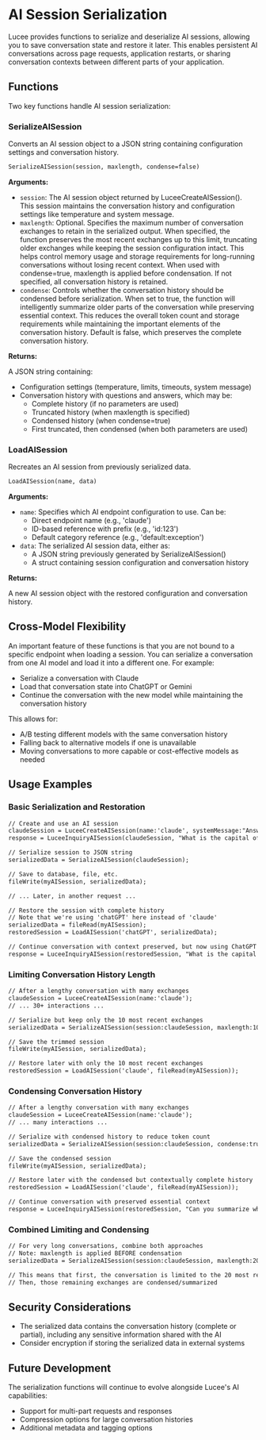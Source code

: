 <!--
{
  "title": "AI Session Serialization",
  "id": "ai-session-serialization",
  "categories": ["ai"],
  "since": "6.0",
  "description": "Documentation for serializing and deserializing AI sessions in Lucee",
  "keywords": [
    "AI",
    "LLM",
    "Serialization",
    "Session",
    "Persistence"
  ]
}
-->

# AI Session Serialization

Lucee provides functions to serialize and deserialize AI sessions, allowing you to save conversation state and restore it later. This enables persistent AI conversations across page requests, application restarts, or sharing conversation contexts between different parts of your application.

## Functions

Two key functions handle AI session serialization:

### SerializeAISession

Converts an AI session object to a JSON string containing configuration settings and conversation history.

```cfml
SerializeAISession(session, maxlength, condense=false)
```

**Arguments:**

- `session`: The AI session object returned by LuceeCreateAISession(). This session maintains the conversation history and configuration settings like temperature and system message.
- `maxlength`: Optional. Specifies the maximum number of conversation exchanges to retain in the serialized output. When specified, the function preserves the most recent exchanges up to this limit, truncating older exchanges while keeping the session configuration intact. This helps control memory usage and storage requirements for long-running conversations without losing recent context. When used with condense=true, maxlength is applied before condensation. If not specified, all conversation history is retained.
- `condense`: Controls whether the conversation history should be condensed before serialization. When set to true, the function will intelligently summarize older parts of the conversation while preserving essential context. This reduces the overall token count and storage requirements while maintaining the important elements of the conversation history. Default is false, which preserves the complete conversation history.

**Returns:**

A JSON string containing:
- Configuration settings (temperature, limits, timeouts, system message)
- Conversation history with questions and answers, which may be:
  - Complete history (if no parameters are used)
  - Truncated history (when maxlength is specified)
  - Condensed history (when condense=true)
  - First truncated, then condensed (when both parameters are used)

### LoadAISession

Recreates an AI session from previously serialized data.

```cfml
LoadAISession(name, data)
```

**Arguments:**

- `name`: Specifies which AI endpoint configuration to use. Can be:
  - Direct endpoint name (e.g., 'claude')
  - ID-based reference with prefix (e.g., 'id:123')
  - Default category reference (e.g., 'default:exception')
- `data`: The serialized AI session data, either as:
  - A JSON string previously generated by SerializeAISession()
  - A struct containing session configuration and conversation history

**Returns:**

A new AI session object with the restored configuration and conversation history.

## Cross-Model Flexibility

An important feature of these functions is that you are not bound to a specific endpoint when loading a session. You can serialize a conversation from one AI model and load it into a different one. For example:

- Serialize a conversation with Claude
- Load that conversation state into ChatGPT or Gemini
- Continue the conversation with the new model while maintaining the conversation history

This allows for:
- A/B testing different models with the same conversation history
- Falling back to alternative models if one is unavailable
- Moving conversations to more capable or cost-effective models as needed

## Usage Examples

### Basic Serialization and Restoration

```cfml
// Create and use an AI session
claudeSession = LuceeCreateAISession(name:'claude', systemMessage:"Answer as succinctly as possible.");
response = LuceeInquiryAISession(claudeSession, "What is the capital of France?");

// Serialize session to JSON string
serializedData = SerializeAISession(claudeSession);

// Save to database, file, etc.
fileWrite(myAISession, serializedData);

// ... Later, in another request ...

// Restore the session with complete history
// Note that we're using 'chatGPT' here instead of 'claude'
serializedData = fileRead(myAISession);
restoredSession = LoadAISession('chatGPT', serializedData);

// Continue conversation with context preserved, but now using ChatGPT
response = LuceeInquiryAISession(restoredSession, "What is the capital of Switzerland?");
```

### Limiting Conversation History Length

```cfml
// After a lengthy conversation with many exchanges
claudeSession = LuceeCreateAISession(name:'claude');
// ... 30+ interactions ...

// Serialize but keep only the 10 most recent exchanges
serializedData = SerializeAISession(session:claudeSession, maxlength:10);

// Save the trimmed session
fileWrite(myAISession, serializedData);

// Restore later with only the 10 most recent exchanges
restoredSession = LoadAISession('claude', fileRead(myAISession));
```

### Condensing Conversation History

```cfml
// After a lengthy conversation with many exchanges
claudeSession = LuceeCreateAISession(name:'claude');
// ... many interactions ...

// Serialize with condensed history to reduce token count
serializedData = SerializeAISession(session:claudeSession, condense:true);

// Save the condensed session
fileWrite(myAISession, serializedData);

// Restore later with the condensed but contextually complete history
restoredSession = LoadAISession('claude', fileRead(myAISession));

// Continue conversation with preserved essential context
response = LuceeInquiryAISession(restoredSession, "Can you summarize what we discussed?");
```

### Combined Limiting and Condensing

```cfml
// For very long conversations, combine both approaches
// Note: maxlength is applied BEFORE condensation
serializedData = SerializeAISession(session:claudeSession, maxlength:20, condense:true);

// This means that first, the conversation is limited to the 20 most recent exchanges
// Then, those remaining exchanges are condensed/summarized
```

## Security Considerations

- The serialized data contains the conversation history (complete or partial), including any sensitive information shared with the AI
- Consider encryption if storing the serialized data in external systems

## Future Development

The serialization functions will continue to evolve alongside Lucee's AI capabilities:

- Support for multi-part requests and responses
- Compression options for large conversation histories
- Additional metadata and tagging options